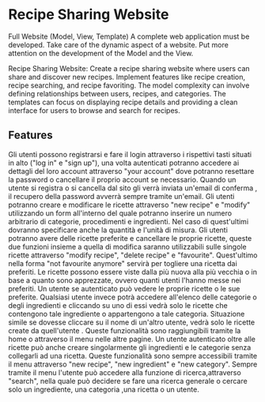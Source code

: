 # Recipe Sharing Website

Full Website (Model, View, Template)
A complete web application must be developed. Take care
of the dynamic aspect of a website. Put more attention on
the development of the Model and the View.

Recipe Sharing Website: Create a recipe sharing website where users can share and
discover new recipes. Implement features like recipe creation, recipe searching, and recipe
favoriting. The model complexity can involve defining relationships between users, recipes,
and categories. The templates can focus on displaying recipe details and providing a clean
interface for users to browse and search for recipes.

## Features
Gli utenti possono registrarsi e fare il login attraverso i rispettivi tasti situati in alto 
("log in" e "sign up"), una volta autenticati potranno accedere ai dettagli del loro account 
attraverso "your account" dove potranno resettare la password o cancellare il proprio
account se necessario. Quando un utente si registra o si cancella dal sito gli verrà inviata un'email
di conferma , il recupero della password avverrà sempre tramite un'email. Gli utenti potranno creare 
e modificare le ricette attraverso "new recipe" e "modify" utilizzando un form all'interno del quale potranno 
inserire un numero arbitrario di categorie, procedimenti e ingredienti. Nel caso di quest'ultimi dovranno
specificare anche la quantità e l'unità di misura. Gli utenti potranno avere delle ricette preferite e 
cancellare le proprie ricette, queste due funzioni insieme a quella di modifica saranno utilizzabili sulle 
singole ricette attraverso "modify recipe", "delete recipe" e "favourite". Quest'ultimo nella forma "not favourite anymore" 
servirà per togliere una ricetta dai preferiti. Le ricette possono essere viste dalla più nuova alla più
vecchia o in base a quanto sono apprezzate, ovvero quanti utenti l'hanno messe nei preferiti. Un utente se autenticato 
può vedere le proprie ricette o le sue preferite. Qualsiasi utente invece potrà accedere all'elenco delle categorie o 
degli ingredienti e cliccando su uno di essi vedrà solo le ricette che contengono tale ingrediente o appartengono a tale 
categoria. Situazione simile se dovesse cliccare su il nome di un'altro utente, vedrà solo le ricette 
create da quell'utente . Queste funzionalità sono raggiungibili tramite la home o attraverso il menu nelle altre pagine.
Un utente autenticato oltre alle ricette può anche creare singolarmente gli ingredienti e le categorie senza collegarli ad 
una ricetta. Queste funzionalità sono sempre accessibili tramite il menu attraverso "new recipe", "new ingredient" e 
"new category". Sempre tramite il menu l'utente può accedere alla funzione di ricerca,attraverso "search", nella quale può 
decidere se fare una ricerca generale o cercare solo un ingrediente, una categoria ,una 
ricetta o un utente.

 
